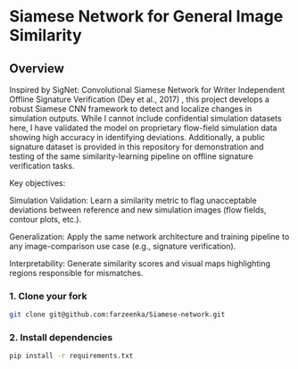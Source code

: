 # Siamese Network for General Image Similarity

## Overview

Inspired by SigNet: Convolutional Siamese Network for Writer Independent Offline Signature Verification (Dey et al., 2017) , this project develops a robust Siamese CNN framework to detect and localize changes in simulation outputs. While I cannot include confidential simulation datasets here, I have validated the model on proprietary flow-field simulation data showing high accuracy in identifying deviations. Additionally, a public signature dataset is provided in this repository for demonstration and testing of the same similarity-learning pipeline on offline signature verification tasks.

Key objectives:

Simulation Validation: Learn a similarity metric to flag unacceptable deviations between reference and new simulation images (flow fields, contour plots, etc.).

Generalization: Apply the same network architecture and training pipeline to any image-comparison use case (e.g., signature verification).

Interpretability: Generate similarity scores and visual maps highlighting regions responsible for mismatches.

### 1. Clone your fork

```bash
git clone git@github.com:farzeenka/Siamese-network.git
```

### 2. Install dependencies

```bash
pip install -r requirements.txt
```
